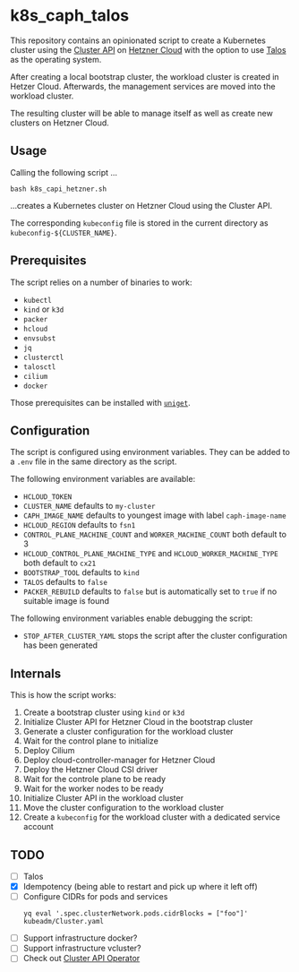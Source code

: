 # k8s_caph_talos

This repository contains an opinionated script to create a Kubernetes cluster using the [Cluster API](https://cluster-api.sigs.k8s.io/) on [Hetzner Cloud](https://www.hetzner.com/de/cloud/) with the option to use [Talos](https://www.talos.dev/) as the operating system.

After creating a local bootstrap cluster, the workload cluster is created in Hetzer Cloud. Afterwards, the management services are moved into the workload cluster.

The resulting cluster will be able to manage itself as well as create new clusters on Hetzner Cloud. 

## Usage

Calling the following script ...

```shell
bash k8s_capi_hetzner.sh
```

...creates a Kubernetes cluster on Hetzner Cloud using the Cluster API.

The corresponding `kubeconfig` file is stored in the current directory as `kubeconfig-${CLUSTER_NAME}`.

## Prerequisites

The script relies on a number of binaries to work:
- `kubectl`
- `kind` or `k3d`
- `packer`
- `hcloud`
- `envsubst`
- `jq`
- `clusterctl`
- `talosctl`
- `cilium`
- `docker`

Those prerequisites can be installed with [`uniget`](https://uniget.dev).

## Configuration

The script is configured using environment variables. They can be added to a `.env` file in the same directory as the script.

The following environment variables are available:
- `HCLOUD_TOKEN`
- `CLUSTER_NAME` defaults to `my-cluster`
- `CAPH_IMAGE_NAME` defaults to youngest image with label `caph-image-name`
- `HCLOUD_REGION` defaults to `fsn1`
- `CONTROL_PLANE_MACHINE_COUNT` and `WORKER_MACHINE_COUNT` both default to 3
- `HCLOUD_CONTROL_PLANE_MACHINE_TYPE` and `HCLOUD_WORKER_MACHINE_TYPE` both default to `cx21`
- `BOOTSTRAP_TOOL` defaults to `kind`
- `TALOS` defaults to `false`
- `PACKER_REBUILD` defaults to `false` but is automatically set to `true` if no suitable image is found

The following environment variables enable debugging the script:
- `STOP_AFTER_CLUSTER_YAML` stops the script after the cluster configuration has been generated

## Internals

This is how the script works:

1. Create a bootstrap cluster using `kind` or `k3d`
1. Initialize Cluster API for Hetzner Cloud in the bootstrap cluster
1. Generate a cluster configuration for the workload cluster
1. Wait for the control plane to initialize
1. Deploy Cilium
1. Deploy cloud-controller-manager for Hetzner Cloud
1. Deploy the Hetzner Cloud CSI driver
1. Wait for the controle plane to be ready
1. Wait for the worker nodes to be ready
1. Initialize Cluster API in the workload cluster
1. Move the cluster configuration to the workload cluster
1. Create a `kubeconfig` for the workload cluster with a dedicated service account

## TODO

- [ ] Talos
- [x] Idempotency (being able to restart and pick up where it left off)
- [ ] Configure CIDRs for pods and services
    ```shell
    yq eval '.spec.clusterNetwork.pods.cidrBlocks = ["foo"]' kubeadm/Cluster.yaml
    ```
- [ ] Support infrastructure docker?
- [ ] Support infrastructure vcluster?
- [ ] Check out [Cluster API Operator](https://github.com/kubernetes-sigs/cluster-api-operator)
